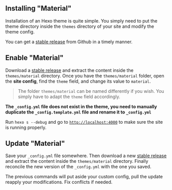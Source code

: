 ## Installing "Material"

Installation of an Hexo theme is quite simple. You simply need to put the theme directory inside the `themes` directory of your site and modify the theme config.

You can get a [stable release](https://github.com/viosey/hexo-theme-material/releases) from Github in a timely manner.

## Enable "Material"

Download a [stable release](https://github.com/viosey/hexo-theme-material/releases) and extract the content inside the `themes/material` directory.
Once you have the `themes/material` folder, open the **site config**, find the `theme` field, and change its value to `material`.

> The folder `themes/material` can be named differently if you wish. You simply have to adapt the `theme` field accordingly.

**The `_config.yml` file does not exist in the theme, you need to manually duplicate the `_config.template.yml` file and rename it to `_config.yml`**

Run `hexo s --debug` and go to [`http://localhost:4000`](http://localhost:4000) to make sure the site is running properly.

## Update "Material"

Save your `_config.yml` file somewhere. Then download a new [stable release](https://github.com/viosey/hexo-theme-material/releases) and extract the content inside the `themes/material` directory. Finally reconcile the new version of the `_config.yml` with the one you saved.

The previous commands will put aside your custom config, pull the update reapply your modifications. Fix conflicts if needed.
